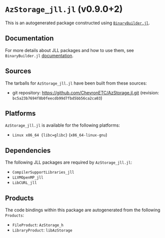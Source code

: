 # `AzStorage_jll.jl` (v0.9.0+2)

This is an autogenerated package constructed using [`BinaryBuilder.jl`](https://github.com/JuliaPackaging/BinaryBuilder.jl).

## Documentation

For more details about JLL packages and how to use them, see `BinaryBuilder.jl` [documentation](https://docs.binarybuilder.org/stable/jll/).

## Sources

The tarballs for `AzStorage_jll.jl` have been built from these sources:

* git repository: https://github.com/ChevronETC/AzStorage.jl.git (revision: `bc5a23b7694f8b0feecdb99d7fbd5bb56ca2ca03`)

## Platforms

`AzStorage_jll.jl` is available for the following platforms:

* `Linux x86_64 {libc=glibc}` (`x86_64-linux-gnu`)

## Dependencies

The following JLL packages are required by `AzStorage_jll.jl`:

* `CompilerSupportLibraries_jll`
* `LLVMOpenMP_jll`
* `LibCURL_jll`

## Products

The code bindings within this package are autogenerated from the following `Products`:

* `FileProduct`: `AzStorage_h`
* `LibraryProduct`: `libAzStorage`
